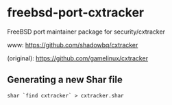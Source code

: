 # freebsd-port-cxtracker
FreeBSD port maintainer package for security/cxtracker

www: https://github.com/shadowbq/cxtracker

(original): https://github.com/gamelinux/cxtracker

## Generating a new Shar file

```shell
shar `find cxtracker` > cxtracker.shar
```
